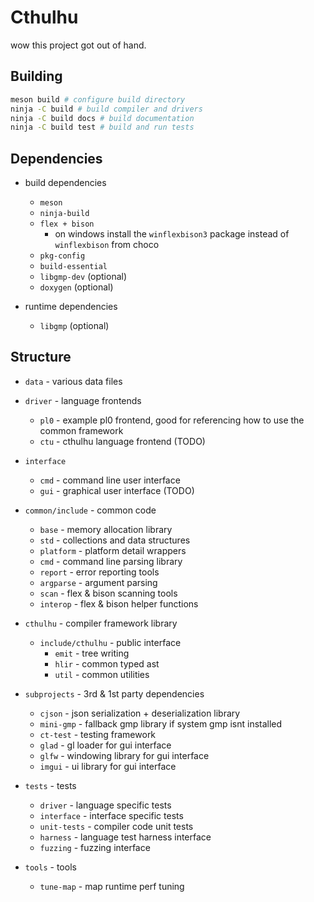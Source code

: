 # Cthulhu
wow this project got out of hand.

## Building

```sh
meson build # configure build directory
ninja -C build # build compiler and drivers
ninja -C build docs # build documentation
ninja -C build test # build and run tests
```

## Dependencies

* build dependencies
  * `meson`
  * `ninja-build`
  * `flex + bison`
    * on windows install the `winflexbison3` package instead of `winflexbison` from choco
  * `pkg-config`
  * `build-essential`
  * `libgmp-dev` (optional)
  * `doxygen` (optional)

* runtime dependencies
  * `libgmp` (optional)

## Structure

* `data` - various data files

* `driver` - language frontends
  * `pl0` - example pl0 frontend, good for referencing how to use the common framework
  * `ctu` - cthulhu language frontend (TODO)

* `interface`
  * `cmd` - command line user interface
  * `gui` - graphical user interface (TODO)

* `common/include` - common code
  * `base` - memory allocation library
  * `std` - collections and data structures
  * `platform` - platform detail wrappers
  * `cmd` - command line parsing library
  * `report` - error reporting tools
  * `argparse` - argument parsing
  * `scan` - flex & bison scanning tools
  * `interop` - flex & bison helper functions

* `cthulhu` - compiler framework library
  * `include/cthulhu` - public interface
    * `emit` - tree writing
    * `hlir` - common typed ast
    * `util` - common utilities

* `subprojects` - 3rd & 1st party dependencies
  * `cjson` - json serialization + deserialization library
  * `mini-gmp` - fallback gmp library if system gmp isnt installed
  * `ct-test` - testing framework
  * `glad` - gl loader for gui interface
  * `glfw` - windowing library for gui interface
  * `imgui` - ui library for gui interface

* `tests` - tests
  * `driver` - language specific tests
  * `interface` - interface specific tests
  * `unit-tests` - compiler code unit tests
  * `harness` - language test harness interface
  * `fuzzing` - fuzzing interface

* `tools` - tools
  * `tune-map` - map runtime perf tuning
